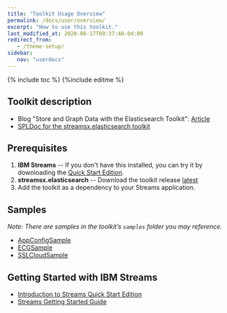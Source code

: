 ```yaml
---
title: "Toolkit Usage Overview"
permalink: /docs/user/overview/
excerpt: "How to use this toolkit."
last_modified_at: 2020-08-17T09:37:48-04:00
redirect_from:
   - /theme-setup/
sidebar:
   nav: "userdocs"
---
```

{% include toc %}
{%include editme %}


## [](#header-1)Toolkit description

* Blog "Store and Graph Data with the Elasticsearch Toolkit": [Article](https://community.ibm.com/community/user/cloudpakfordata/viewdocument/store-and-graph-data-with-the-elast?CommunityKey=c0c16ff2-10ef-4b50-ae4c-57d769937235&tab=librarydocuments)
* [SPLDoc for the streamsx.elasticsearch toolkit](https://ibmstreams.github.io/streamsx.elasticsearch/doc/spldoc/html/index.html)

## [](#header-2)Prerequisites

1.  **IBM Streams** -- If you don't have this installed, you can try it by downloading the [Quick Start Edition](http://ibm.co/streamsqs).
2.  **streamsx.elasticsearch** -- Download the toolkit release [latest](https://github.com/IBMStreams/streamsx.elasticsearch/releases/latest)
3.  Add the toolkit as a dependency to your Streams application.

## [](#header-3)Samples

_Note: There are samples in the toolkit’s `samples` folder you may reference._

* [AppConfigSample](https://github.com/IBMStreams/streamsx.elasticsearch/tree/develop/samples/AppConfigSample)
* [ECGSample](https://github.com/IBMStreams/streamsx.elasticsearch/tree/develop/samples/ECGSample)
* [SSLCloudSample](https://github.com/IBMStreams/streamsx.elasticsearch/tree/develop/samples/SSLCloudSample)


## [](#header-4)Getting Started with IBM Streams

*   [Introduction to Streams Quick Start Edition](http://ibmstreams.github.io/streamsx.documentation/docs/4.3/qse-intro/)
*   [Streams Getting Started Guide](http://ibmstreams.github.io/streamsx.documentation/docs/4.3/qse-getting-started/)

